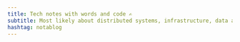 ```yaml
---
title: Tech notes with words and code ✍️
subtitle: Most likely about distributed systems, infrastructure, data and the web. Not always interesting, never groundbreaking.
hashtag: notablog
---
```

